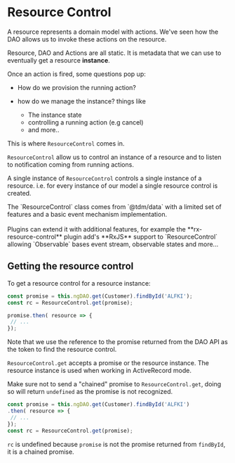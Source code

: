 # Resource Control
A resource represents a domain model with actions. We've seen how the
DAO allows us to invoke these actions on the resource.

Resource, DAO and Actions are all static. It is metadata that we can use
to eventually get a resource **instance**.

Once an action is fired, some questions pop up:

  - How do we provision the running action?
  
  - how do we manage the instance? things like
    - The instance state
    - controlling a running action (e.g cancel)
    - and more..

This is where `ResourceControl` comes in.

`ResourceControl` allow us to control an instance of a resource and to
listen to notification coming from running actions.

A single instance of `ResourceControl` controls a single instance of
a resource. i.e. for every instance of our model a single resource
control is created.

<div class="info">
The `ResourceControl` class comes from `@tdm/data` with a limited set
of features and a basic event mechanism implementation. 
<br>
<br>
Plugins can extend it with additional features, for example
the **rx-resource-control** plugin add's **RxJS** support to
`ResourceControl` allowing `Observable` bases event stream, observable
states and more...
</div>

## Getting the resource control
To get a resource control for a resource instance:

```ts
const promise = this.ngDAO.get(Customer).findById('ALFKI');
const rc = ResourceControl.get(promise);

promise.then( resource => {
 // ...
});
``` 

Note that we use the reference to the promise returned from the DAO API
as the token to find the resource control.

`ResourceControl.get` accepts a promise or the resource instance.
The resource instance is used when working in ActiveRecord mode.

Make sure not to send a "chained" promise to `ResourceControl.get`,
doing so will return `undefined` as the promise is not recognized.

```ts
const promise = this.ngDAO.get(Customer).findById('ALFKI')
.then( resource => {
 // ... 
});
const rc = ResourceControl.get(promise);

```

`rc` is undefined because `promise` is not the promise returned from
`findById`, it is a chained promise.
